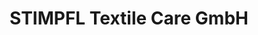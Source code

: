 ---
title: "STIMPFL Textile Care GmbH"
url: /flaurling/stimpfl-textile-care-gmbh/
shop: Wäscherei
---